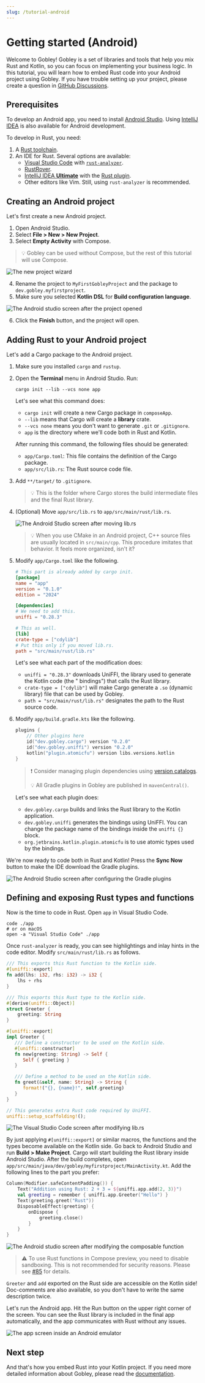 ```yaml
---
slug: /tutorial-android
---
```


# Getting started (Android)

Welcome to Gobley! Gobley is a set of libraries and tools that help you mix Rust and Kotlin, so you
can focus on implementing your business logic. In this tutorial, you will learn how to embed Rust
code into your Android project using Gobley. If you have trouble setting up your project, please
create a question in [GitHub Discussions](https://github.com/gobley/gobley/discussions).

## Prerequisites

To develop an Android app, you need to
install [Android Studio](https://developer.android.com/studio).
Using [IntelliJ IDEA](https://www.jetbrains.com/idea/download) is also available for Android
development.

To develop in Rust, you need:

1. A [Rust toolchain](https://www.rust-lang.org/tools/install).
2. An IDE for Rust. Several options are available:
    - [Visual Studio Code](https://code.visualstudio.com/) with [
      `rust-analyzer`](https://marketplace.visualstudio.com/items?itemName=rust-lang.rust-analyzer).
    - [RustRover](https://www.jetbrains.com/rust).
    - [IntelliJ IDEA **Ultimate**](https://www.jetbrains.com/idea/download) with
      the [Rust plugin](https://www.jetbrains.com/help/idea/rust-plugin.html).
    - Other editors like Vim. Still, using `rust-analyzer` is recommended.

## Creating an Android project

Let's first create a new Android project.

1. Open Android Studio.
2. Select **File > New > New Project**.
3. Select **Empty Activity** with Compose.

> :bulb: Gobley can be used without Compose, but the rest of this tutorial will use Compose.

![The new project wizard](./1-tutorial-android/img-1.png)

4. Rename the project to `MyFirstGobleyProject` and the package to `dev.gobley.myfirstproject`.
5. Make sure you selected **Kotlin DSL** for **Build configuration language**.

![The Android studio screen after the project opened](./1-tutorial-android/img-2.png)

6. Click the **Finish** button, and the project will open.

## Adding Rust to your Android project

Let's add a Cargo package to the Android project.

1. Make sure you installed `cargo` and `rustup`.
2. Open the **Terminal** menu in Android Studio. Run:

   ```shell
   cargo init --lib --vcs none app
   ```

   Let's see what this command does:

    - `cargo init` will create a new Cargo package in `composeApp`.
    - `--lib` means that Cargo will create a **library** crate.
    - `--vcs none` means you don't want to generate `.git` or `.gitignore`.
    - `app` is the directory where we'll code both in Rust and Kotlin.

   After running this command, the following files should be generated:

    - `app/Cargo.toml`: This file contains the definition of the Cargo package.
    - `app/src/lib.rs`: The Rust source code file.

3. Add `**/target/` to `.gitignore`.

   > :bulb: This is the folder where Cargo stores the build intermediate files and the final Rust
   > library.

4. (Optional) Move `app/src/lib.rs` to `app/src/main/rust/lib.rs`.

   ![The Android Studio screen after moving lib.rs](./1-tutorial-android/img-3.png)

   > :bulb: When you use CMake in an Android project, C++ source files are usually located in
   > `src/main/cpp`. This procedure imitates that behavior. It feels more organized, isn't it?

5. Modify `app/Cargo.toml` like the following.

   ```toml
   # This part is already added by cargo init.
   [package]
   name = "app"
   version = "0.1.0"
   edition = "2024"

   [dependencies]
   # We need to add this.
   uniffi = "0.28.3"

   # This as well.
   [lib]
   crate-type = ["cdylib"]
   # Put this only if you moved lib.rs.
   path = "src/main/rust/lib.rs"
   ```

   Let's see what each part of the modification does:

    - `uniffi = "0.28.3"` downloads UniFFI, the library used to generate the Kotlin code (the "
      bindings") that calls the Rust library.
    - `crate-type = ["cdylib"]` will make Cargo generate a `.so` (dynamic library) file that can be
      used by Gobley.
    - `path = "src/main/rust/lib.rs"` designates the path to the Rust source code.

6. Modify `app/build.gradle.kts` like the following.

   ```kotlin
   plugins {
       // Other plugins here
       id("dev.gobley.cargo") version "0.2.0"
       id("dev.gobley.uniffi") version "0.2.0"
       kotlin("plugin.atomicfu") version libs.versions.kotlin
   }
   ```

   > :exclamation: Consider managing plugin dependencies using
   > [version catalogs](https://docs.gradle.org/current/userguide/version_catalogs.html).
   >
   > :bulb: All Gradle plugins in Gobley are published in `mavenCentral()`.

   Let's see what each plugin does:

    - `dev.gobley.cargo` builds and links the Rust library to the Kotlin application.
    - `dev.gobley.uniffi` generates the bindings using UniFFI. You can change the package name of
      the bindings inside the `uniffi {}` block.
    - `org.jetbrains.kotlin.plugin.atomicfu` is to use atomic types used by the bindings.

We're now ready to code both in Rust and Kotlin! Press the **Sync Now** button to make the IDE
download the Gradle plugins.

![The Android Studio screen after configuring the Gradle plugins](./1-tutorial-android/img-4.png)

## Defining and exposing Rust types and functions

Now is the time to code in Rust. Open `app` in Visual Studio Code.

```shell
code ./app
# or on macOS
open -a "Visual Studio Code" ./app
```

Once `rust-analyzer` is ready, you can see highlightings and inlay hints in the code editor. Modify
`src/main/rust/lib.rs` as follows.

```rust
/// This exports this Rust function to the Kotlin side.
#[uniffi::export]
fn add(lhs: i32, rhs: i32) -> i32 {
    lhs + rhs
}

/// This exports this Rust type to the Kotlin side.
#[derive(uniffi::Object)]
struct Greeter {
    greeting: String
}

#[uniffi::export]
impl Greeter {
   /// Define a constructor to be used on the Kotlin side.
   #[uniffi::constructor]
   fn new(greeting: String) -> Self {
      Self { greeting }
   }

   /// Define a method to be used on the Kotlin side.
   fn greet(&self, name: String) -> String {
      format!("{}, {name}!", self.greeting)
   }
}

// This generates extra Rust code required by UniFFI.
uniffi::setup_scaffolding!();
```

![The Visual Studio Code screen after modifying lib.rs](./1-tutorial-android/img-5.png)

By just applying `#[uniffi::export]` or similar macros, the functions and the types become available
on the Kotlin side. Go back to Android Studio and run **Build > Make Project**. Cargo will start
building the Rust library inside Android Studio. After the build completes, open
`app/src/main/java/dev/gobley/myfirstproject/MainActivity.kt`. Add the following lines to the part
you prefer:

```kotlin
Column(Modifier.safeContentPadding()) {
    Text("Addition using Rust: 2 + 3 = ${uniffi.app.add(2, 3)}")
    val greeting = remember { uniffi.app.Greeter("Hello") }
    Text(greeting.greet("Rust"))
    DisposableEffect(greeting) {
        onDispose {
            greeting.close()
        }
    }
}
```

![The Android studio screen after modifying the composable function](./1-tutorial-android/img-6.png)

> :warning: To use Rust functions in Compose preview, you need to disable sandboxing. This is not
> recommended for security reasons. Please see [#85](https://github.com/gobley/gobley/issues/85) for
> details.

`Greeter` and `add` exported on the Rust side are accessible on the Kotlin side! Doc-comments are
also available, so you don't have to write the same description twice.

Let's run the Android app. Hit the Run button on the upper right corner of the screen. You can see
the Rust library is included in the final app automatically, and the app communicates with Rust
without any issues.

![The app screen inside an Android emulator](./1-tutorial-android/img-7.png)

## Next step

And that's how you embed Rust into your Kotlin project. If you need more detailed information about
Gobley, please read the [documentation](../docs/0-overview.md).